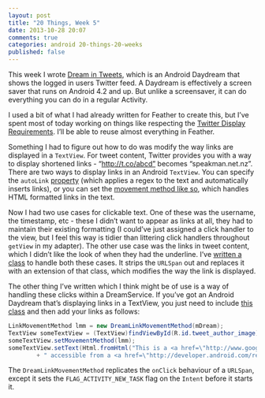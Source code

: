 ```yaml
---
layout: post
title: "20 Things, Week 5"
date: 2013-10-28 20:07
comments: true
categories: android 20-things-20-weeks
published: false
---
```


This week I wrote [Dream in Tweets](https://play.google.com/store/apps/details?id=nz.net.speakman.android.dreamintweets), which is an Android Daydream that shows the logged in users Twitter feed. A Daydream is effectively a screen saver that runs on Android 4.2 and up. But unlike a screensaver, it can do everything you can do in a regular Activity.

I used a bit of what I had already written for Feather to create this, but I’ve spent most of today working on things like respecting the [Twitter Display Requirements](https://dev.twitter.com/terms/display-requirements). I’ll be able to reuse almost everything in Feather.

<!-- more --> 

Something I had to figure out how to do was modify the way links are displayed in a `TextView`. For tweet content, Twitter provides you with a way to display shortened links - “http://t.co/abcd” becomes “speakman.net.nz”. There are two ways to display links in an Android `TextView`. You can specify the `autoLink` [property](http://developer.android.com/reference/android/widget/TextView.html#attr_android:autoLink) (which applies a regex to the text and automatically inserts links), or you can set the [movement method like so](http://stackoverflow.com/questions/2734270/how-do-i-make-links-in-a-textview-clickable/2746708#2746708), which handles HTML formatted links in the text.

Now I had two use cases for clickable text. One of these was the username, the timestamp, etc - these I didn’t want to appear as links at all, they had to maintain their existing formatting (I could’ve just assigned a click handler to the view, but I feel this way is tidier than littering click handlers throughout `getView` in my adapter). The other use case was the links in tweet content, which I didn’t like the look of when they had the underline. I’ve [written a class](https://gist.github.com/adamsp/7189653) to handle both these cases. It strips the `URLSpan` out and replaces it with an extension of that class, which modifies the way the link is displayed.

The other thing I’ve written which I think might be of use is a way of handling these clicks within a DreamService. If you’ve got an Android Daydream that’s displaying links in a TextView, you just need to include [this class](https://gist.github.com/adamsp/7189623) and then add your links as follows:

``` java
LinkMovementMethod lmm = new DreamLinkMovementMethod(mDream);
TextView someTextView = (TextView)findViewById(R.id.tweet_author_image);
someTextView.setMovementMethod(lmm);
someTextView.setText(Html.fromHtml("This is a <a href=\"http://www.google.com\">Clickable Link</a>, "
        + " accessible from a <a href=\"http://developer.android.com/reference/android/service/dreams/DreamService.html\">Dream Service</a>."));
```

The `DreamLinkMovementMethod` replicates the `onClick` behaviour of a `URLSpan`, except it  sets the `FLAG_ACTIVITY_NEW_TASK` flag on the `Intent` before it starts it.